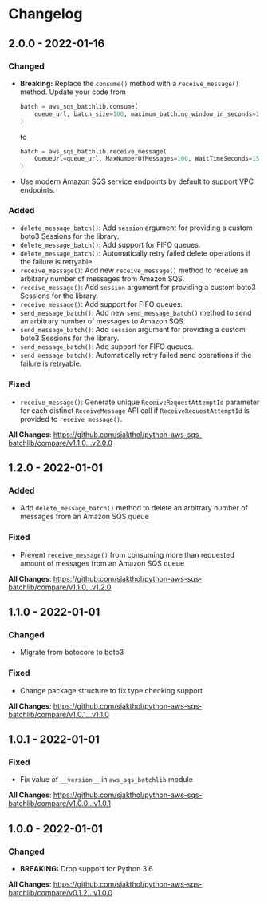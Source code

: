 # Changelog

## 2.0.0 - 2022-01-16

### Changed

* **Breaking:** Replace the `consume()` method with a `receive_message()` method. Update your code from
   ```python
   batch = aws_sqs_batchlib.consume(
       queue_url, batch_size=100, maximum_batching_window_in_seconds=15
   )
   ```

   to

   ```python
   batch = aws_sqs_batchlib.receive_message(
       QueueUrl=queue_url, MaxNumberOfMessages=100, WaitTimeSeconds=15
   )
   ```
* Use modern Amazon SQS service endpoints by default to support VPC endpoints.

### Added

* `delete_message_batch()`: Add `session` argument for providing a custom boto3 Sessions for the library.
* `delete_message_batch()`: Add support for FIFO queues.
* `delete_message_batch()`: Automatically retry failed delete operations if the failure is retryable.
* `receive_message()`: Add new `receive_message()` method to receive an arbitrary number of messages from Amazon SQS.
* `receive_message()`: Add `session` argument for providing a custom boto3 Sessions for the library.
* `receive_message()`: Add support for FIFO queues.
* `send_message_batch()`: Add new `send_message_batch()` method to send an arbitrary number of messages to Amazon SQS.
* `send_message_batch()`: Add `session` argument for providing a custom boto3 Sessions for the library.
* `send_message_batch()`: Add support for FIFO queues.
* `send_message_batch()`: Automatically retry failed send operations if the failure is retryable.

### Fixed

* `receive_message()`: Generate unique `ReceiveRequestAttemptId` parameter for each distinct `ReceiveMessage` API call
  if `ReceiveRequestAttemptId` is provided to `receive_message()`.

**All Changes**: https://github.com/sjakthol/python-aws-sqs-batchlib/compare/v1.1.0...v2.0.0

## 1.2.0 - 2022-01-01

### Added

* Add `delete_message_batch()` method to delete an arbitrary number of messages from an Amazon SQS queue

### Fixed

* Prevent `receive_message()` from consuming more than requested amount of messages from an Amazon SQS queue

**All Changes**: https://github.com/sjakthol/python-aws-sqs-batchlib/compare/v1.1.0...v1.2.0

## 1.1.0 - 2022-01-01

### Changed

* Migrate from botocore to boto3

### Fixed

* Change package structure to fix type checking support

**All Changes**: https://github.com/sjakthol/python-aws-sqs-batchlib/compare/v1.0.1...v1.1.0

## 1.0.1 - 2022-01-01

### Fixed

* Fix value of `__version__` in `aws_sqs_batchlib` module

**All Changes**: https://github.com/sjakthol/python-aws-sqs-batchlib/compare/v1.0.0...v1.0.1

## 1.0.0 - 2022-01-01

### Changed

* **BREAKING:** Drop support for Python 3.6

**All Changes**: https://github.com/sjakthol/python-aws-sqs-batchlib/compare/v0.1.2...v1.0.0
